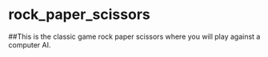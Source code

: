 # rock_paper_scissors

##This is the classic game rock paper scissors where you will play against a computer AI.